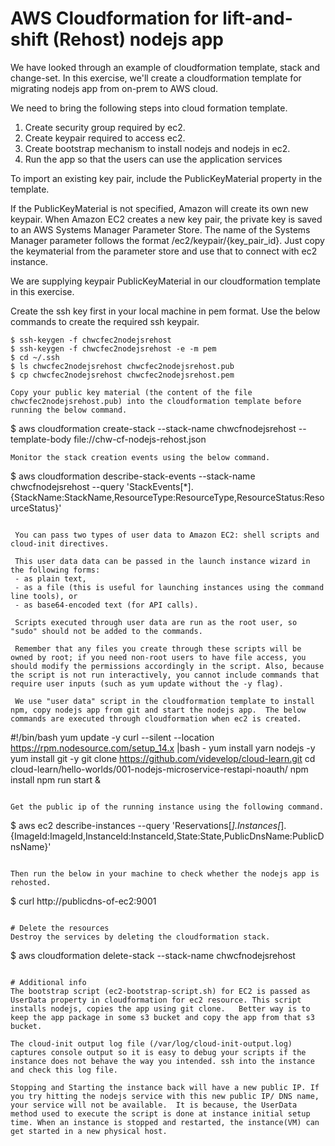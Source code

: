 # AWS Cloudformation for lift-and-shift (Rehost) nodejs app 
We have looked through an example of cloudformation template, stack and change-set.  In this exercise, we'll create a cloudformation template for migrating nodejs app from on-prem to AWS cloud.

We need to bring the following steps into cloud formation template.
1. Create security group required by ec2.
2. Create keypair required to access ec2.
3. Create bootstrap mechanism to install nodejs and nodejs in ec2.
4. Run the app so that the users can use the application services

To import an existing key pair, include the PublicKeyMaterial property in the template.

If the PublicKeyMaterial is not specified, Amazon will create its own new keypair. When Amazon EC2 creates a new key pair, the private key is saved to an AWS Systems Manager Parameter Store. The name of the Systems Manager parameter follows the format /ec2/keypair/{key_pair_id}. Just copy the keymaterial from the parameter store and use that to connect with ec2 instance.

We are supplying keypair PublicKeyMaterial in our cloudformation template in this exercise.

Create the ssh key first in your local machine in pem format. Use the below commands to create the required ssh keypair.
```
$ ssh-keygen -f chwcfec2nodejsrehost
$ ssh-keygen -f chwcfec2nodejsrehost -e -m pem
$ cd ~/.ssh
$ ls chwcfec2nodejsrehost chwcfec2nodejsrehost.pub
$ cp chwcfec2nodejsrehost chwcfec2nodejsrehost.pem

Copy your public key material (the content of the file chwcfec2nodejsrehost.pub) into the cloudformation template before running the below command.
```
$ aws cloudformation create-stack --stack-name chwcfnodejsrehost --template-body file://chw-cf-nodejs-rehost.json 

```
Monitor the stack creation events using the below command.
```
 $ aws cloudformation describe-stack-events --stack-name chwcfnodejsrehost --query 'StackEvents[*].{StackName:StackName,ResourceType:ResourceType,ResourceStatus:ResourceStatus}'
```

 You can pass two types of user data to Amazon EC2: shell scripts and cloud-init directives. 
 
 This user data data can be passed in the launch instance wizard in the following forms:
 - as plain text, 
 - as a file (this is useful for launching instances using the command line tools), or 
 - as base64-encoded text (for API calls).

 Scripts executed through user data are run as the root user, so "sudo" should not be added to the commands. 
 
 Remember that any files you create through these scripts will be owned by root; if you need non-root users to have file access, you should modify the permissions accordingly in the script. Also, because the script is not run interactively, you cannot include commands that require user inputs (such as yum update without the -y flag).

 We use "user data" script in the cloudformation template to install npm, copy nodejs app from git and start the nodejs app.  The below commands are executed through cloudformation when ec2 is created.
 ```
 #!/bin/bash
 yum update -y 
 curl --silent --location https://rpm.nodesource.com/setup_14.x |bash - 
 yum install yarn nodejs -y 
 yum install git -y 
 git clone https://github.com/videvelop/cloud-learn.git 
 cd cloud-learn/hello-worlds/001-nodejs-microservice-restapi-noauth/ 
 npm install 
 npm run start &
 ```

Get the public ip of the running instance using the following command.
 ```
 $ aws ec2 describe-instances  --query 'Reservations[*].Instances[*].{ImageId:ImageId,InstanceId:InstanceId,State:State,PublicDnsName:PublicDnsName}'
 ```

 Then run the below in your machine to check whether the nodejs app is rehosted.
 ```
$ curl http://publicdns-of-ec2:9001
 ```

# Delete the resources
 Destroy the services by deleting the cloudformation stack.
 ```
$ aws cloudformation delete-stack --stack-name chwcfnodejsrehost 
```

# Additional info
The bootstrap script (ec2-bootstrap-script.sh) for EC2 is passed as UserData property in cloudformation for ec2 resource. This script installs nodejs, copies the app using git clone.   Better way is to keep the app package in some s3 bucket and copy the app from that s3 bucket. 

The cloud-init output log file (/var/log/cloud-init-output.log) captures console output so it is easy to debug your scripts if the instance does not behave the way you intended. ssh into the instance and check this log file.

Stopping and Starting the instance back will have a new public IP. If you try hitting the nodejs service with this new public IP/ DNS name, your service will not be available.  It is because, the UserData method used to execute the script is done at instance initial setup time. When an instance is stopped and restarted, the instance(VM) can get started in a new physical host. 
